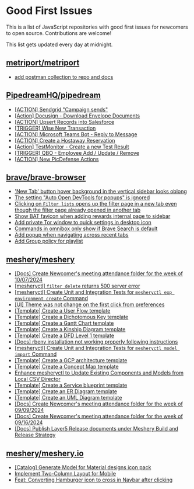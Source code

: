 # Good First Issues

This is a list of JavaScript repositories with good first issues for newcomers to open source. Contributions are welcome!

This list gets updated every day at midnight.

## [metriport/metriport](https://github.com/metriport/metriport)

- [add postman collection to repo and docs](https://github.com/metriport/metriport/issues/2999)

## [PipedreamHQ/pipedream](https://github.com/PipedreamHQ/pipedream)

- [[ACTION] Sendgrid "Campaign sends"](https://github.com/PipedreamHQ/pipedream/issues/14026)
- [[Action] Docusign - Download Envelope Documents](https://github.com/PipedreamHQ/pipedream/issues/14805)
- [[ACTION] Upsert Records into Salesforce ](https://github.com/PipedreamHQ/pipedream/issues/14812)
- [[TRIGGER] Wise New Transaction  ](https://github.com/PipedreamHQ/pipedream/issues/14757)
- [[ACTION] Microsoft Teams Bot - Reply to Message](https://github.com/PipedreamHQ/pipedream/issues/14758)
- [[ACTION] Create a Hostaway Reservation](https://github.com/PipedreamHQ/pipedream/issues/14431)
- [[Action] TestMonitor - Create a new Test Result](https://github.com/PipedreamHQ/pipedream/issues/13990)
- [[TRIGGER] QBO - Employee Add / Update / Remove](https://github.com/PipedreamHQ/pipedream/issues/14032)
- [[ACTION] New PicDefense Actions](https://github.com/PipedreamHQ/pipedream/issues/14731)

## [brave/brave-browser](https://github.com/brave/brave-browser)

- ['New Tab' button hover background in the vertical sidebar looks oblong](https://github.com/brave/brave-browser/issues/40323)
- [The setting "Auto Open DevTools for popups" is ignored](https://github.com/brave/brave-browser/issues/39597)
- [Clicking on `Filter lists` opens up the filter page in a new tab even though the filter page already opened in another tab](https://github.com/brave/brave-browser/issues/24120)
- [Show BAT favicon when adding rewards internal page to sidebar](https://github.com/brave/brave-browser/issues/41617)
- [Add private Tor window to quick settings in desktop icon](https://github.com/brave/brave-browser/issues/41606)
- [Commands in omnibox only show if Brave Search is default](https://github.com/brave/brave-browser/issues/38793)
- [Add popup when navigating across recent tabs](https://github.com/brave/brave-browser/issues/38700)
- [Add Group policy for playlist](https://github.com/brave/brave-browser/issues/41428)

## [meshery/meshery](https://github.com/meshery/meshery)

- [[Docs] Create Newcomer's meeting attendance folder for the week of 10/07/2024](https://github.com/meshery/meshery/issues/12012)
- [[mesheryctl] `filter delete` returns 500 server error](https://github.com/meshery/meshery/issues/11318)
- [[mesheryctl] Create Unit and Integration Tests for `mesheryctl exp environment create` Command](https://github.com/meshery/meshery/issues/12138)
- [[UI] Theme was not change on the first click from preferences](https://github.com/meshery/meshery/issues/12218)
- [[Template] Create a User Flow template](https://github.com/meshery/meshery/issues/12456)
- [[Template] Create a Dichotomous Key template](https://github.com/meshery/meshery/issues/12463)
- [[Template] Create a Gantt Chart template](https://github.com/meshery/meshery/issues/12461)
- [[Template] Create a Kinship Diagram template](https://github.com/meshery/meshery/issues/12452)
- [[Template] Create a DFD Level 1 template](https://github.com/meshery/meshery/issues/12501)
- [[Docs] rbenv installation not working properly following instructions](https://github.com/meshery/meshery/issues/12230)
- [[mesheryctl] Create Unit and Integration Tests for `mesheryctl model import` Command](https://github.com/meshery/meshery/issues/12137)
- [[Template] Create a GCP architecture template](https://github.com/meshery/meshery/issues/12498)
- [[Template] Create a Concept Map template](https://github.com/meshery/meshery/issues/12454)
- [Enhance mesheryctl to Update Existing Components and Models from Local CSV Director](https://github.com/meshery/meshery/issues/12134)
- [[Template] Create a Service blueprint template ](https://github.com/meshery/meshery/issues/12497)
- [[Template] Create an ER Diagram template](https://github.com/meshery/meshery/issues/12450)
- [[Template] Create an UML Diagram template](https://github.com/meshery/meshery/issues/12451)
- [[Docs] Create Newcomer's meeting attendance folder for the week of 09/09/2024](https://github.com/meshery/meshery/issues/11929)
- [[Docs] Create Newcomer's meeting attendance folder for the week of 09/16/2024](https://github.com/meshery/meshery/issues/12009)
- [[Docs] Publish Layer5 Release documents under Meshery Build and Release Strategy](https://github.com/meshery/meshery/issues/12021)

## [meshery/meshery.io](https://github.com/meshery/meshery.io)

- [[Catalog] Generate Model for Material designs icon pack](https://github.com/meshery/meshery.io/issues/1912)
- [Implement Two-Column Layout for Mobile](https://github.com/meshery/meshery.io/issues/1827)
- [Feat: Converting Hamburger icon to cross in Navbar after clicking](https://github.com/meshery/meshery.io/issues/1894)

